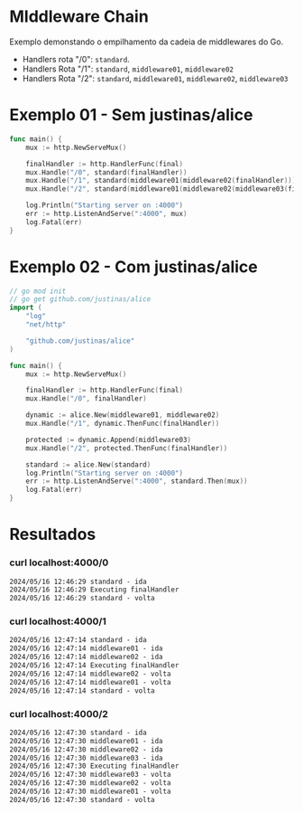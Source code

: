 # MIddleware Chain

Exemplo demonstando o empilhamento da cadeia de middlewares do Go.

- Handlers rota "/0": `standard`.
- Handlers Rota "/1": `standard`, `middleware01`, `middleware02`
- Handlers Rota "/2": `standard`, `middleware01`, `middleware02`, `middleware03`

# Exemplo 01 - Sem justinas/alice

``` go
func main() {
	mux := http.NewServeMux()

	finalHandler := http.HandlerFunc(final)
	mux.Handle("/0", standard(finalHandler))
	mux.Handle("/1", standard(middleware01(middleware02(finalHandler))))
	mux.Handle("/2", standard(middleware01(middleware02(middleware03(finalHandler)))))

	log.Println("Starting server on :4000")
	err := http.ListenAndServe(":4000", mux)
	log.Fatal(err)
}
```

# Exemplo 02 - Com justinas/alice

``` go
// go mod init
// go get github.com/justinas/alice
import (
	"log"
	"net/http"

	"github.com/justinas/alice"
)

func main() {
	mux := http.NewServeMux()

	finalHandler := http.HandlerFunc(final)
	mux.Handle("/0", finalHandler)

	dynamic := alice.New(middleware01, middleware02)
	mux.Handle("/1", dynamic.ThenFunc(finalHandler))

	protected := dynamic.Append(middleware03)
	mux.Handle("/2", protected.ThenFunc(finalHandler))

	standard := alice.New(standard)
	log.Println("Starting server on :4000")
	err := http.ListenAndServe(":4000", standard.Then(mux))
	log.Fatal(err)
}
```

# Resultados

### curl localhost:4000/0
``` txt
2024/05/16 12:46:29 standard - ida
2024/05/16 12:46:29 Executing finalHandler
2024/05/16 12:46:29 standard - volta
```

### curl localhost:4000/1
``` txt
2024/05/16 12:47:14 standard - ida
2024/05/16 12:47:14 middleware01 - ida
2024/05/16 12:47:14 middleware02 - ida
2024/05/16 12:47:14 Executing finalHandler
2024/05/16 12:47:14 middleware02 - volta
2024/05/16 12:47:14 middleware01 - volta
2024/05/16 12:47:14 standard - volta
```

### curl localhost:4000/2
``` txt
2024/05/16 12:47:30 standard - ida
2024/05/16 12:47:30 middleware01 - ida
2024/05/16 12:47:30 middleware02 - ida
2024/05/16 12:47:30 middleware03 - ida
2024/05/16 12:47:30 Executing finalHandler
2024/05/16 12:47:30 middleware03 - volta
2024/05/16 12:47:30 middleware02 - volta
2024/05/16 12:47:30 middleware01 - volta
2024/05/16 12:47:30 standard - volta
```
